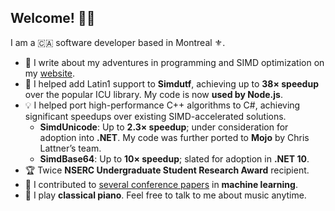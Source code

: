 ## Welcome! 🧑‍💻

I am a 🇨🇦 software developer based in Montreal ⚜️.

- 📰 I write about my adventures in programming and SIMD optimization on my [website](https://nick-nuon.github.io/).
- 🚀 I helped add Latin1 support to **Simdutf**, achieving up to **38× speedup** over the popular ICU library. My code is now **used by Node.js**.
- 💡 I helped port high-performance C++ algorithms to C#, achieving significant speedups over existing SIMD-accelerated solutions.
  - **SimdUnicode**: Up to **2.3× speedup**; under consideration for adoption into **.NET**. My code was further ported to **Mojo** by Chris Lattner’s team.
  - **SimdBase64**: Up to **10× speedup**; slated for adoption in **.NET 10**.
- 🏆 Twice **NSERC Undergraduate Student Research Award** recipient.
- 🧠 I contributed to [several conference papers](https://dblp.org/pid/202/0273.html) in **machine learning**.
- 🎹 I play **classical piano**. Feel free to talk to me about music anytime.
